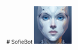 <center>
# SofieBot

<img src="https://raw.githubusercontent.com/SkylerHere/SofieBot/master/img/gzKQ1lMnKDPgL2Dj0TTV--1--86w58.jpg" width="100" height="100">
</center>
